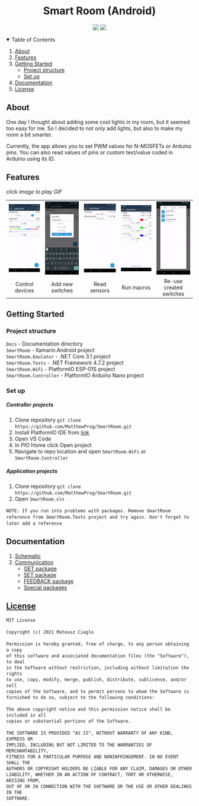 <h1 align="center">Smart Room (Android)</h1>

<p align="center">
    <a href="https://github.com/MatthewProg/SmartRoom/actions/workflows/build-test-app.yml"><img src="https://github.com/MatthewProg/SmartRoom/actions/workflows/build-test-app.yml/badge.svg"></a>
    <a href="/./LICENSE"><img src="https://img.shields.io/github/license/MatthewProg/SmartRoom"></a>
</p>

<details open="open">
  <summary>Table of Contents</summary>
  <ol>
    <li><a href="#about">About</a></li>
    <li><a href="#features">Features</a></li>
    <li>
      <a href="#getting-started">Getting Started</a>
      <ul>
        <li><a href="#project-structure">Project structure</a></li>
        <li><a href="#set-up">Set up</a></li>
      </ul>
    </li>
    <li><a href="#documentation">Documentation</a></li>
    <li><a href="#license">License</a></li>
  </ol>
</details>

## About

One day I thought about adding some cool lights in my room, but it seemed too easy for me. So I decided to not only add lights, but also to make my room a bit smarter.

Currently, the app allows you to set PWM values for N-MOSFETs or Arduino pins. You can also read values of pins or custom text/value coded in Arduino using its ID.

## Features

_click image to play GIF_

<table>
    <tr>
        <th style="text-align:center"><a href="/./docs/img/switches.gif"><img alt="switches" src="/./docs/img/preview_switches.png"></a></th>
        <th style="text-align:center"><a href="/./docs/img/switch_new.gif"><img alt="new switch" src="/./docs/img/preview_switch_new.png"></a></th>
        <th style="text-align:center"><a href="/./docs/img/sensors.gif"><img alt="sensors" src="/./docs/img/preview_sensors.png"></a></th>
        <th style="text-align:center"><a href="/./docs/img/macros.gif"><img alt="macros" src="/./docs/img/preview_macros.png"></a></th>
        <th style="text-align:center"><a href="/./docs/img/macros_new.gif"><img alt="reuse switches" src="/./docs/img/preview_macros_new.png"></a></th>
    </tr>
    <tr>
        <td align="center">Control devices</td>
        <td align="center">Add new switches</td>
        <td align="center">Read sensors</td>
        <td align="center">Run macros</td>
        <td align="center">Re-use created switches</td>
    </tr>
</table>

## Getting Started

### Project structure

`Docs` - Documentation directory<br>
`SmartRoom` - Xamarin.Android project<br>
`SmartRoom.Emulator` - .NET Core 3.1 project<br>
`SmartRoom.Tests` - .NET Framework 4.7.2 project<br>
`SmartRoom.WiFi` - PlatformIO ESP-01S project<br>
`SmartRoom.Controller` - PlatformIO Arduino Nano project

### Set up

##### Controller projects
1. Clone repository
    `git clone https://github.com/MatthewProg/SmartRoom.git`
2. Install PlatformIO IDE from <a href="https://marketplace.visualstudio.com/items?itemName=platformio.platformio-ide">link</a>
3. Open VS Code
4.  In PIO Home click  Open project
5. Navigate to repo location and open `SmartRoom.WiFi` or `SmartRoom.Controller`


##### Application projects
1. Clone repository
    `git clone https://github.com/MatthewProg/SmartRoom.git`
2. Open `SmartRoom.sln`

`NOTE: If you run into problems with packages. Remove SmartRoom reference from SmartRoom.Tests project and try again. Don't forget to later add a reference`

## Documentation

<ol>
    <li><a href="/./docs/Schematic.md#schematic">Schematic</a></li>
    <li>
        <a href="/./docs/Communication.md#communication">Communication</a>
        <ul>
            <li><a href="/./docs/Communication.md#get-package">GET package</a></li>
            <li><a href="/./docs/Communication.md#set-package">SET package</a></li>
            <li><a href="/./docs/Communication.md#feedback-package">FEEDBACK package</a></li>
            <li><a href="/./docs/Communication.md#special-packages">Special packages</a></li>
        </ul>
    </li>
</ol>

## [License](/./LICENSE)

```
MIT License

Copyright (c) 2021 Mateusz Ciaglo

Permission is hereby granted, free of charge, to any person obtaining a copy
of this software and associated documentation files (the "Software"), to deal
in the Software without restriction, including without limitation the rights
to use, copy, modify, merge, publish, distribute, sublicense, and/or sell
copies of the Software, and to permit persons to whom the Software is
furnished to do so, subject to the following conditions:

The above copyright notice and this permission notice shall be included in all
copies or substantial portions of the Software.

THE SOFTWARE IS PROVIDED "AS IS", WITHOUT WARRANTY OF ANY KIND, EXPRESS OR
IMPLIED, INCLUDING BUT NOT LIMITED TO THE WARRANTIES OF MERCHANTABILITY,
FITNESS FOR A PARTICULAR PURPOSE AND NONINFRINGEMENT. IN NO EVENT SHALL THE
AUTHORS OR COPYRIGHT HOLDERS BE LIABLE FOR ANY CLAIM, DAMAGES OR OTHER
LIABILITY, WHETHER IN AN ACTION OF CONTRACT, TORT OR OTHERWISE, ARISING FROM,
OUT OF OR IN CONNECTION WITH THE SOFTWARE OR THE USE OR OTHER DEALINGS IN THE
SOFTWARE.
```